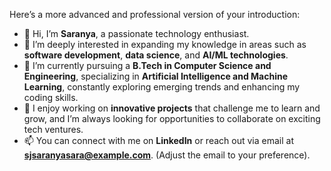 Here’s a more advanced and professional version of your introduction:

- 👋 Hi, I’m **Saranya**, a passionate technology enthusiast.
- 👀 I’m deeply interested in expanding my knowledge in areas such as **software development**, **data science**, and **AI/ML technologies**.
- 🌱 I’m currently pursuing a **B.Tech in Computer Science and Engineering**, specializing in **Artificial Intelligence and Machine Learning**, constantly exploring emerging trends and enhancing my coding skills.
- 💼 I enjoy working on **innovative projects** that challenge me to learn and grow, and I’m always looking for opportunities to collaborate on exciting tech ventures.
- 📫 You can connect with me on **LinkedIn** or reach out via email at **sjsaranyasara@example.com**. (Adjust the email to your preference).



<!---
Saranya-max-ux/Saranya-max-ux is a ✨ special ✨ repository because its `README.md` (this file) appears on your GitHub profile.
You can click the Preview link to take a look at your changes.
--->
